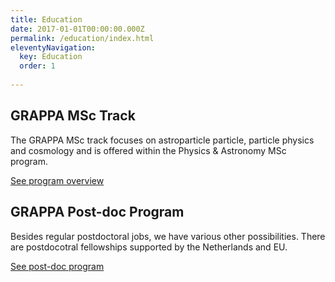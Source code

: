 ```yaml
---
title: Education
date: 2017-01-01T00:00:00.000Z
permalink: /education/index.html
eleventyNavigation:
  key: Education
  order: 1
  
---
```

## GRAPPA MSc Track

The GRAPPA MSc track focuses on astroparticle particle, particle physics and cosmology and is offered within the Physics & Astronomy MSc program.

[See program overview](/msc/)

## GRAPPA Post-doc Program
Besides regular postdoctoral jobs, we have various other possibilities. There are postdocotral fellowships supported by the Netherlands and EU.

[See post-doc program](/post-doc/)